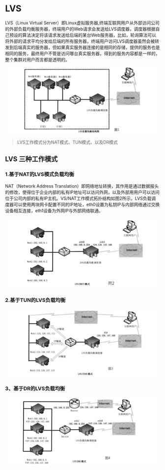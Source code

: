 # LVS

LVS（Linux Virtual Server）即Linux虚拟服务器,终端互联网用户从外部访问公司的外部负载均衡服务器，终端用户的Web请求会发送给LVS调度器，调度器根据自己预设的算法决定将该请求发送给后端的某台Web服务器，比如，轮询算法可以将外部的请求平均分发给后端的所有服务器，终端用户访问LVS调度器虽然会被转发到后端真实的服务器，但如果真实服务器连接的是相同的存储，提供的服务也是相同的服务，最终用户不管是访问哪台真实服务器，得到的服务内容都是一样的，整个集群对用户而言都是透明的。

![](/assets/lvs/1.png)

> LVS工作模式分为NAT模式、TUN模式、以及DR模式

## LVS 三种工作模式

### 1.基于NAT的LVS模式负载均衡

NAT（Network Address Translation）即网络地址转换，其作用是通过数据报头的修改，使得位于企业内部的私有IP地址可以访问外网，以及外部用用户可以访问位于公司内部的私有IP主机。VS/NAT工作模式拓扑结构如图2所示，LVS负载调度器可以使用两块网卡配置不同的IP地址，eth0设置为私钥IP与内部网络通过交换设备相互连接，eth1设备为外网IP与外部网络联通。

![](/assets/lvs/2.png)

### 2.基于TUN的LVS负载均衡

![](/assets/lvs/3.png)

### 3、基于DR的LVS负载均衡
![](/assets/lvs/4.png)

